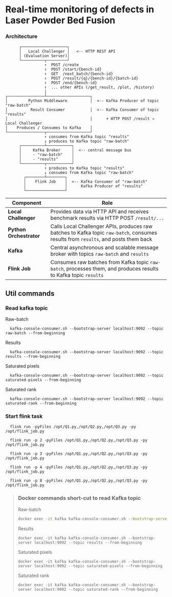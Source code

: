 # Real-time monitoring of defects in Laser Powder Bed Fusion

### Architecture
```plaintext
      ┌────────────────────┐
      │   Local Challenger │   <-- HTTP REST API
      │ (Evaluation Server)│
      └──────────┬─────────┘
                 ↑  POST /create
                 ↑  POST /start/{bench-id}
                 ↑  GET  /next_batch/{bench-id}
                 ↑  POST /result/{q}/{bench-id}/{batch-id}
                 ↑  POST /end/{bench-id}
                 ↑  ... other APIs (/get_result, /plot, /history)
                 │
┌────────────────┴───────────────────┐
│         Python Middleware          │  <-- Kafka Producer of topic "raw-batch"
│          Result Consumer           │  <-- Kafka Consumer of topic "results"
│                                    │      + HTTP POST /result → Local Challenger
│    Produces / Consumes to Kafka    │ 
└────────────────┬───────────────────┘
                 ↑ consumes from Kafka topic "results"
                 ↓ produces to Kafka topic "raw-batch"
      ┌──────────┴───────────┐
      │     Kafka Broker     │  <-- central message bus
      │     - "raw-batch"    │
      │     - "results"      │
      └──────────┬───────────┘
                 ↑ produces to Kafka topic "results"
                 ↓ consumes from Kafka topic "raw-batch"
        ┌────────┴────────┐
        │    Flink Job    │  <-- Kafka Consumer of "raw-batch"
        │                 │      Kafka Producer of "results"
        └─────────────────┘
```

| Component               | Role                                                                                                                               |
|-------------------------|------------------------------------------------------------------------------------------------------------------------------------|
| **Local Challenger**    | Provides data via HTTP API and receives benchmark results via HTTP POST `/result/...`                                              |
| **Python Orchestrator** | Calls Local Challenger APIs, produces raw batches to Kafka topic `raw-batch`, consumes results from `results`, and posts them back |
| **Kafka**               | Central asynchronous and scalable message broker with topics `raw-batch` and `results`                                             |
| **Flink Job**           | Consumes raw batches from Kafka topic `raw-batch`, processes them, and produces results to Kafka topic `results`                   |

## Util commands

### Read kafka topic

Raw-batch
```shell
  kafka-console-consumer.sh --bootstrap-server localhost:9092 --topic raw-batch --from-beginning
```

Results
```shell
  kafka-console-consumer.sh --bootstrap-server localhost:9092 --topic results --from-beginning
```

Saturated pixels
```shell
  kafka-console-consumer.sh --bootstrap-server localhost:9092 --topic saturated-pixels --from-beginning
```

Saturated rank
```shell
  kafka-console-consumer.sh --bootstrap-server localhost:9092 --topic saturated-rank --from-beginning
```

### Start flink task

```shell
  flink run -pyFiles /opt/Q1.py,/opt/Q2.py,/opt/Q3.py -py /opt/flink_job.py
```

```shell
  flink run -p 2 -pyFiles /opt/Q1.py,/opt/Q2.py,/opt/Q3.py -py /opt/flink_job.py
```

```shell
  flink run -p 3 -pyFiles /opt/Q1.py,/opt/Q2.py,/opt/Q3.py -py /opt/flink_job.py
```

```shell
  flink run -p 4 -pyFiles /opt/Q1.py,/opt/Q2.py,/opt/Q3.py -py /opt/flink_job.py
```

```shell
  flink run -p 8 -pyFiles /opt/Q1.py,/opt/Q2.py,/opt/Q3.py -py /opt/flink_job.py
```

> ### Docker commands short-cut to read Kafka topic
> Raw-batch  
> ```bash
> docker exec -it kafka kafka-console-consumer.sh --bootstrap-server localhost:9092 --topic raw-batch --from-beginning
> ```
> Results
> ```shell
> docker exec -it kafka kafka-console-consumer.sh --bootstrap-server localhost:9092 --topic results --from-beginning
> ```
> 
> Saturated pixels
> ```shell
> docker exec -it kafka kafka-console-consumer.sh --bootstrap-server localhost:9092 --topic saturated-pixels --from-beginning
> ```
> 
> Saturated rank
> ```shell
> docker exec -it kafka kafka-console-consumer.sh --bootstrap-server localhost:9092 --topic saturated-rank --from-beginning
> ```